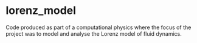 # lorenz_model
Code produced as part of a computational physics where the focus of the project was to model and analyse the Lorenz model of fluid dynamics.

